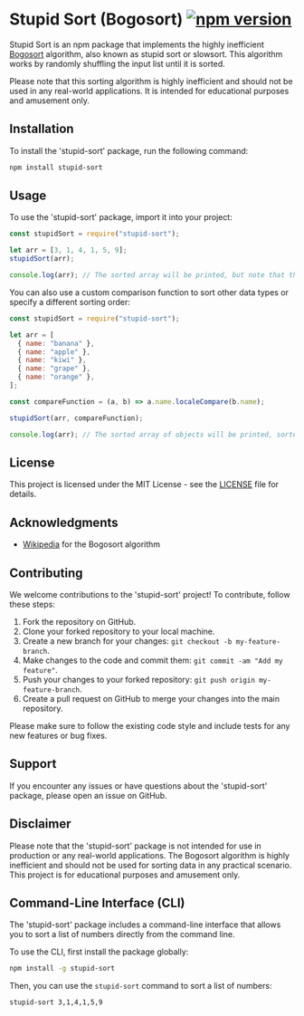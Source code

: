 # Stupid Sort (Bogosort) [![npm version](https://badge.fury.io/js/stupid-sort.svg)](https://badge.fury.io/js/stupid-sort)

Stupid Sort is an npm package that implements the highly inefficient [Bogosort](https://en.wikipedia.org/wiki/Bogosort) algorithm, also known as stupid sort or slowsort. This algorithm works by randomly shuffling the input list until it is sorted.

Please note that this sorting algorithm is highly inefficient and should not be used in any real-world applications. It is intended for educational purposes and amusement only.

## Installation

To install the 'stupid-sort' package, run the following command:

```bash
npm install stupid-sort
```

## Usage

To use the 'stupid-sort' package, import it into your project:

```javascript
const stupidSort = require("stupid-sort");

let arr = [3, 1, 4, 1, 5, 9];
stupidSort(arr);

console.log(arr); // The sorted array will be printed, but note that the algorithm is very inefficient!
```

You can also use a custom comparison function to sort other data types or specify a different sorting order:

```javascript
const stupidSort = require("stupid-sort");

let arr = [
  { name: "banana" },
  { name: "apple" },
  { name: "kiwi" },
  { name: "grape" },
  { name: "orange" },
];

const compareFunction = (a, b) => a.name.localeCompare(b.name);

stupidSort(arr, compareFunction);

console.log(arr); // The sorted array of objects will be printed, sorted by the 'name' attribute
```

## License

This project is licensed under the MIT License - see the [LICENSE](LICENSE) file for details.

## Acknowledgments

- [Wikipedia](https://en.wikipedia.org/wiki/Bogosort) for the Bogosort algorithm

## Contributing

We welcome contributions to the 'stupid-sort' project! To contribute, follow these steps:

1. Fork the repository on GitHub.
2. Clone your forked repository to your local machine.
3. Create a new branch for your changes: `git checkout -b my-feature-branch`.
4. Make changes to the code and commit them: `git commit -am "Add my feature"`.
5. Push your changes to your forked repository: `git push origin my-feature-branch`.
6. Create a pull request on GitHub to merge your changes into the main repository.

Please make sure to follow the existing code style and include tests for any new features or bug fixes.

## Support

If you encounter any issues or have questions about the 'stupid-sort' package, please open an issue on GitHub.

## Disclaimer

Please note that the 'stupid-sort' package is not intended for use in production or any real-world applications. The Bogosort algorithm is highly inefficient and should not be used for sorting data in any practical scenario. This project is for educational purposes and amusement only.

## Command-Line Interface (CLI)

The 'stupid-sort' package includes a command-line interface that allows you to sort a list of numbers directly from the command line.

To use the CLI, first install the package globally:

```bash
npm install -g stupid-sort
```

Then, you can use the `stupid-sort` command to sort a list of numbers:

```bash
stupid-sort 3,1,4,1,5,9
```
